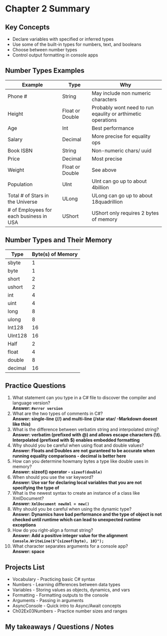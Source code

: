 # Chapter 2 Summary

## Key Concepts
* Declare variables with specified or inferred types
* Use some of the built-in types for numbers, text, and booleans
* Choose between number types
* Control output formatting in console apps

## Number Types Examples
| Example | Type | Why |
| ------- | ---- | ----|
| Phone # | String| May include non numeric characters |
| Height | Float or Double| Probably wont need to run eqaulity or arthimetic operations|
| Age | Int| Best performance|
| Salary | Decimal| More precise for equality ops|
| Book ISBN | String| Non-numeric chars/ uuid|
| Price | Decimal| Most precise|
|Weight | Float or Double| See above|
| Population| UInt| UInt can go up to about 4billion|
| Total # of Stars in the Universe | ULong| ULong can go up to about 18quadrillion
| # of Employees for each business in USA | UShort| UShort only requires 2 bytes of memory|

## Number Types and Their Memory
| Type | Byte(s) of Memory |
|------|-------------------|
| sbyte | 1 |
| byte | 1 |
| short | 2 |
| ushort | 2 |
| int | 4 |
| uint | 4 |
| long | 8 |
| ulong | 8 |
| Int128| 16 |
| UInt128 | 16 |
| Half | 2 |
| float | 4 |
| double | 8 |
| decimal | 16 |

## Practice Questions
1. What statement can you type in a C# file to discover the compiler and language version?  
**Answer: ```#error version```**
2. What are the two types of comments in C#?  
**Answer: single-line (//) and multi-line (/star star/ -Markdown doesnt like this)**
3. What is the difference between verbatim string and interpolated string?  
**Answer: verbatim (prefixed with @) and allows escape characters (\t). Interpolated (prefixed with $) enables embedded formatting**
4. Why should you be careful when using float and double values?  
**Answer: Floats and Doubles are not guranteed to be accurate when running equality comparisons - decimal is better here**
5. How can you determine howmany bytes a type like double uses in memory?  
**Answer: sizeof() operator - ```sizeof(double)```**
6. When should you use the var keyword?  
**Answer: Use var for declaring local variables that you are not specifying the type of**
7. What is the newest syntax to create an instance of a class like XmlDocument?  
**Answer: ```XmlDocument newXml = new()```**
8. Why should you be careful when using the dynamic type?  
**Answer: Dynamics have bad performance and the type of object is not checked until runtime which can lead to unexpected runtime exceptions**
9. How do you right-align a format string?  
**Answer: Add a positive integer value for the alignment  
```Console.WriteLine($"{sizeof(byte), 10}");```**
10. What character separates arguments for a console app?  
**Answer: space**

## Projects List
* Vocabulary - Practicing basic C# syntax
* Numbers - Learning differences between data types
* Variables - Storing values as objects, dynamics, and vars
* Formatting - Formatting outputs to the console
* Arguments - Passing in arguments
* AsyncConsole - Quick intro to Async/Await concepts
* Ch02Ex03Numbers - Practice number sizes and ranges

## My takeaways / Questions / Notes